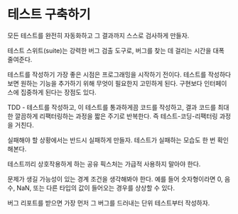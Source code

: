 # 테스트 구축하기

모든 테스트를 완전히 자동화하고 그 결과까지 스스로 검사하게 만들자.

테스트 스위트(suite)는 강력한 버그 검출 도구로, 버그를 찾는 데 걸리는 시간을 대폭 줄여준다.

테스트를 작성하기 가장 좋은 시점은 프로그래밍을 시작하기 전이다. 테스트를 작성하다 보면 원하는 기능을 추가하기 위해 무엇이 필요한지 고민하게 된다. 구현보다 인터페이스에 집중하게 된다는 장점도 있다.

TDD - 테스트를 작성하고, 이 테스트를 통과하게끔 코드를 작성하고, 결과 코드를 최대한 깔끔하게 리팩터링하는 과정을 짧은 주기로 반복한다. 즉 테스트-코딩-리팩터링 과정을 거친다.

실패해야 할 상황에서는 반드시 실패하게 만들자. 테스트가 실패하는 모습도 한 번 확인해본다.

테스트끼리 상호작용하게 하는 공유 픽스처는 가급적 사용하지 말아야 한다.

문제가 생길 가능성이 있는 경계 조건을 생각해봐야 한다. 예를 들어 숫자형이라면 0, 음수, NaN, 또는 다른 타입의 값이 들어오는 경우를 상상할 수 있다.

버그 리포트를 받으면 가장 먼저 그 버그를 드러내는 단위 테스트부터 작성하자.